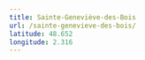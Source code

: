 ```yaml
---
title: Sainte-Geneviève-des-Bois
url: /sainte-genevieve-des-bois/
latitude: 48.652
longitude: 2.316
---
```

